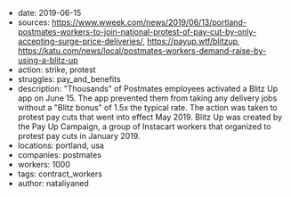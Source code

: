 - date: 2019-06-15
- sources: https://www.wweek.com/news/2019/06/13/portland-postmates-workers-to-join-national-protest-of-pay-cut-by-only-accepting-surge-price-deliveries/, https://payup.wtf/blitzup, https://katu.com/news/local/postmates-workers-demand-raise-by-using-a-blitz-up 
- action: strike, protest
- struggles: pay_and_benefits
- description: "Thousands" of Postmates employees activated a Blitz Up app on June 15. The app prevented them from taking any delivery jobs without a "Blitz bonus" of 1.5x the typical rate. The action was taken to protest pay cuts that went into effect May 2019. Blitz Up was created by the Pay Up Campaign, a group of Instacart workers that organized to protest pay cuts in January 2019. 
- locations: portland, usa
- companies: postmates
- workers: 1000
- tags: contract_workers
- author: nataliyaned
